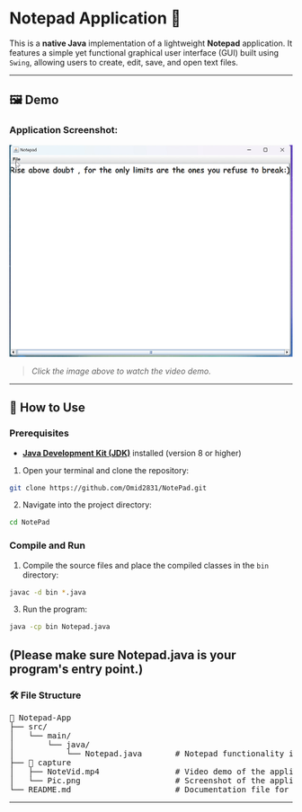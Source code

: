 # Notepad Application 📝

This is a **native Java** implementation of a lightweight **Notepad** application. It features a simple yet functional graphical user interface (GUI) built using `Swing`, allowing users to create, edit, save, and open text files.

---

## 🖼️ Demo

### Application Screenshot:
[![ Note Screenshot](capture/Pic.png)](capture/NoteVid.mp4)
> *Click the image above to watch the video demo.*

---

## 🚀 How to Use
### Prerequisites
- [**Java Development Kit (JDK)**](https://www.oracle.com/java/technologies/downloads/) installed (version 8 or higher)

1. Open your terminal and clone the repository:
```bash
git clone https://github.com/Omid2831/NotePad.git
```
2. Navigate into the project directory:
```bash
cd NotePad
```
### Compile and Run
1. Compile the source files and place the compiled classes in the `bin` directory:
``` bash
javac -d bin *.java
```
3. Run the program:
```bash
java -cp bin Notepad.java
```
(Please make sure Notepad.java is your program's entry point.)  
---
### 🛠️ File Structure
<pre>
📂 Notepad-App
├── src/
│   └── main/
│       └── java/
│           └── Notepad.java       # Notepad functionality implementation
├── 📂 capture
│   ├── NoteVid.mp4                # Video demo of the application
│   └── Pic.png                    # Screenshot of the application
└── README.md                      # Documentation file for the project
</pre>
---